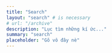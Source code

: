 ```yaml
---
title: "Search" 
layout: "search" # is necessary
# url: "/archive"
description: "Lục tìm những kí ức..."
summary: "search"
placeholder: "Gõ vô đây nè"
---
```


